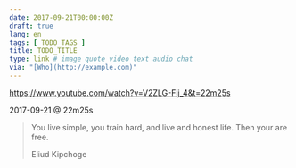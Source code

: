 ```yaml
---
date: 2017-09-21T00:00:00Z
draft: true
lang: en
tags: [ TODO_TAGS ]
title: TODO_TITLE
type: link # image quote video text audio chat
via: "[Who](http://example.com)"
---
```

<https://www.youtube.com/watch?v=V2ZLG-Fij_4&t=22m25s>

2017-09-21 @ 22m25s


> You live simple, you train hard, and live and honest life. Then your are free.
>
> Eliud Kipchoge
